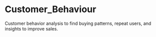 # Customer_Behaviour
 Customer behavior analysis to find buying patterns, repeat users, and insights to improve sales.
